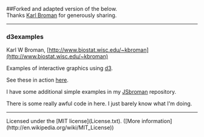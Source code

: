 ##Forked and adapted version of the below.  
Thanks [Karl Broman](http://www.biostat.wisc.edu/~kbroman) for generously sharing.
- - -
### d3examples

Karl W Broman,
[http://www.biostat.wisc.edu/~kbroman](http://www.biostat.wisc.edu/~kbroman)

Examples of interactive graphics using [d3](http://d3js.org).

See these in action [here](http://www.biostat.wisc.edu/~kbroman/D3).

I have some additional simple examples in my [JSbroman](http://github.com/kbroman/JSbroman) repository.


There is some really awful code in here.
I just barely know what I'm doing.

<hr/>
Licensed under the [MIT license](License.txt). ([More information](http://en.wikipedia.org/wiki/MIT_License))
